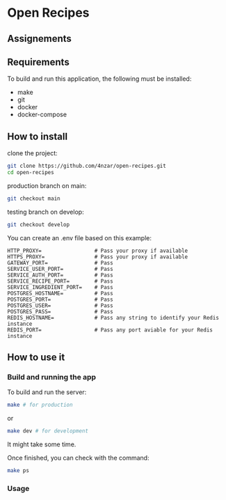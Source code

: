 # Open Recipes

## Assignements

## Requirements

To build and run this application, the following must be installed:

- make
- git
- docker
- docker-compose

## How to install

clone the project:

```sh
git clone https://github.com/4nzar/open-recipes.git
cd open-recipes
```

production branch on main:

```sh
git checkout main
```

testing branch on develop:

```sh
git checkout develop
```

You can create an .env file based on this example:

```
HTTP_PROXY=					# Pass your proxy if available
HTTPS_PROXY=				# Pass your proxy if available
GATEWAY_PORT=				# Pass 
SERVICE_USER_PORT=			# Pass 
SERVICE_AUTH_PORT=			# Pass 
SERVICE_RECIPE_PORT=		# Pass 
SERVICE_INGREDIENT_PORT=	# Pass 
POSTGRES_HOSTNAME=			# Pass 
POSTGRES_PORT=				# Pass 
POSTGRES_USER=				# Pass 
POSTGRES_PASS=				# Pass 
REDIS_HOSTNAME=				# Pass any string to identify your Redis instance
REDIS_PORT=					# Pass any port aviable for your Redis instance
```

## How to use it

### Build and running the app

To build and run the server:

```sh
make # for production
```

or 

```sh
make dev # for development
```

It might take some time.

Once finished, you can check with the command:

```sh
make ps
```


### Usage


